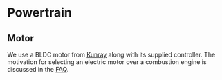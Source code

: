 # Powertrain

## Motor

We use a BLDC motor from [Kunray](https://kunraymotors.com/motor-electrico-bldc/) along with its supplied controller. The motivation for selecting an electric motor over a combustion engine is discussed in the [FAQ](../faq.md#motor-choice).
